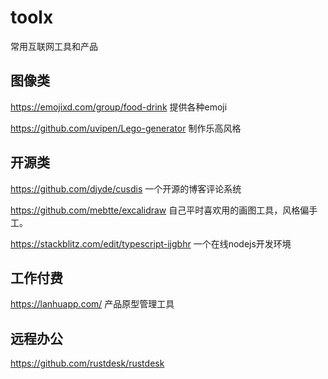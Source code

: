 # toolx
常用互联网工具和产品

## 图像类
https://emojixd.com/group/food-drink 提供各种emoji

https://github.com/uvipen/Lego-generator  制作乐高风格

## 开源类
https://github.com/djyde/cusdis 一个开源的博客评论系统

https://github.com/mebtte/excalidraw  自己平时喜欢用的画图工具，风格偏手工。

https://stackblitz.com/edit/typescript-ijgbhr 一个在线nodejs开发环境


## 工作付费
https://lanhuapp.com/  产品原型管理工具

## 远程办公

https://github.com/rustdesk/rustdesk


